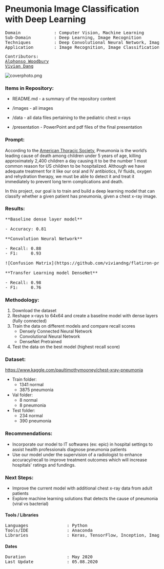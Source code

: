 # Pneumonia Image Classification with Deep Learning
<pre>
Domain             : Computer Vision, Machine Learning
Sub-Domain         : Deep Learning, Image Recognition
Techniques         : Deep Convolutional Neural Network, ImageNet, Inception
Application        : Image Recognition, Image Classification, Medical Imaging
</pre>
<pre>
Contributors:
<a href=https://github.com/a-woodbury>Alphonso Woodbury</a>
<a href=https://github.com/viviandng>Vivian Dang</a>
</pre>

![coverphoto.png](https://github.com/viviandng/flatiron-project-4/blob/master/images/xray.png)




### Items in Repository:

- README.md - a summary of the repository content

- /images - all images

- /data - all data files pertaining to the pediatric chest x-rays

- /presentation - PowerPoint and pdf files of the final presentation

  

### Prompt:
According to the [American Thoracic Society](https://www.thoracic.org/patients/patient-resources/resources/top-pneumonia-facts.pdf), Pneumonia is the world’s leading cause of death among children under 5 years of age, killing approximately 2,400 children a day causing it to be the number 1 most common reason for US children to be hospitalized. Although we have adequate treatment for it like our oral and IV antibiotics, IV fluids, oxygen and rehydration therapy, we must be able to detect it and treat it immediately to prevent long term complications and death. </br>

In this project, our goal is to train and build a deep learning model that can classify whether a given patient has pneumonia, given a chest x-ray image.




### Results:
<pre>
**Baseline dense layer model** 

- Accuracy: 0.81

**Convolution Neural Network** 

- Recall: 0.88
- F1:     0.93

![Confusion Matrix](https://github.com/viviandng/flatiron-project-4/blob/master/images/conf.png)

**Transfer Learning model DenseNet** 

- Recall: 0.98 
- F1:     0.76
</pre>

### Methodology:

1.	Download the dataset 
2.	Reshape x-rays to  64x64 and create a baseline model with dense layers (fully connected)
3.	Train the data on different models and compare recall scores
    - Densely Connected Neural Network
    - Convolutional Neural Network
    - DenseNet Pretrained
4.	Test the data on the best model (highest recall score)
### Dataset:

https://www.kaggle.com/paultimothymooney/chest-xray-pneumonia

- Train folder:
  - 1341 normal 
  - 3875 pneumonia 
- Val folder:
  - 8 normal 
  - 8 pneumonia 
- Test folder:
  - 234 normal 
  - 390 pneumonia 





### Recommendations:

- Incorporate our model to IT softwares (ex: epic) in hospital settings to assist health professionals diagnose pneumonia patients
- Use our model under the supervision of a radiologist to enhance accuracy/recall to improve treatment outcomes which will increase hospitals' ratings and fundings. 

### Next Steps:

- Improve the current model with additional chest x-ray data from adult patients 
- Explore machine learning solutions that detects the cause of pneumonia (viral vs bacterial)


#### Tools / Libraries
<pre>
Languages               : Python
Tools/IDE               : Anaconda
Libraries               : Keras, TensorFlow, Inception, ImageNet
</pre>

#### Dates
<pre>
Duration                : May 2020
Last Update             : 05.08.2020
</pre>